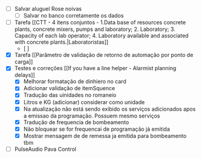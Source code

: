 - [ ] Salvar aluguel Rose noivas
	- [ ] Salvar no banco corretamente os dados
- [ ] Tarefa [[CTT - 4 itens conjuntos - 1.Data base of resources concrete plants, concrete mixers, pumps and laboratory; 2. Laboratory; 3. Capacity of each lab operator; 4. Laboratory available and associated with concrete plants.|Laboratoristas]]
	- [ ] 
- [x] Tarefa [[Parâmetro de validação de retorno de automação por ponto de carga]]
- [x] Testes e correções [[If you have a line helper - Alarmist planning delays]]
	- [x] Melhorar formatação de dinhiero no card
	- [x] Adicionar validação de itemSquence
	- [x] Tradução das uinidades no romaneio
	- [x] Litros e KG (adicionar) considerar como unidade
	- [x] Na atualização não está sendo exibido os serviços adicionados apos a emissao da programação. Possuem mesmo serviços
	- [x] Tradução de frequencia de bombeamento
	- [x] Não bloquear se for frequencai de programação já emitida
	- [x] Mostrar mensagem de de remessa ja emitida para bombeamento tbm
- [ ] PulseAudio Pava Control